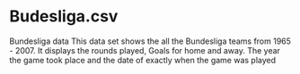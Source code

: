 # Budesliga.csv
Bundesliga data
This data set shows the all the Bundesliga teams from 1965 - 2007. It displays the rounds played, Goals for home and away. The year the game took place and the date of exactly when the game was played
